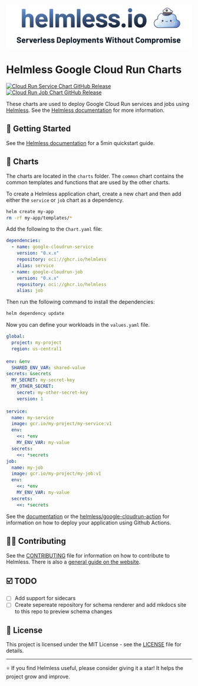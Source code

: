 <a href="https://helmless.io" target="_blank">
  <picture>
    <source media="(prefers-color-scheme: dark)" srcset=".github/helmless_title.png">
    <img alt="Helmless.io - Serverless Deployments Without Compromise" src=".github/helmless_title_light.png">
  </picture>
</a>

# Helmless Google Cloud Run Charts

[![Cloud Run Service Chart GitHub Release](https://img.shields.io/github/v/release/helmless/google-cloudrun-charts?include_prereleases&label=google-cloudrun-service&color=blue)](https://github.com/helmless/google-cloudrun-charts/)
[![Cloud Run Job Chart GitHub Release](https://img.shields.io/github/v/release/helmless/google-cloudrun-charts?include_prereleases&label=google-cloudrun-job&color=blue)](https://github.com/helmless/google-cloudrun-charts/)

These charts are used to deploy Google Cloud Run services and jobs using [Helmless](https://helmless.io). See the [Helmless documentation](https://helmless.io/docs/cloudrun) for more information.

## 🚀 Getting Started

See the [Helmless documentation](https://helmless.io/docs/cloudrun/quickstart) for a 5min quickstart guide.

## 📄 Charts

The charts are located in the `charts` folder. The `common` chart contains the common templates and functions that are used by the other charts.

To create a Helmless application chart, create a new chart and then add either the `service` or `job` chart as a dependency.

```sh
helm create my-app
rm -rf my-app/templates/*
```

Add the following to the `Chart.yaml` file:

```yaml
dependencies:
  - name: google-cloudrun-service
    version: "0.x.x"
    repository: oci://ghcr.io/helmless
    alias: service
  - name: google-cloudrun-job
    version: "0.x.x"
    repository: oci://ghcr.io/helmless
    alias: job
```

Then run the following command to install the dependencies:

```sh
helm dependency update
```

Now you can define your workloads in the `values.yaml` file.

```yaml
global:
  project: my-project
  region: us-central1

env: &env
  SHARED_ENV_VAR: shared-value
secrets: &secrets
  MY_SECRET: my-secret-key
  MY_OTHER_SECRET:
    secret: my-other-secret-key
    version: 1

service:
  name: my-service
  image: gcr.io/my-project/my-service:v1
  env:
    <<: *env
    MY_ENV_VAR: my-value
  secrets:
    <<: *secrets
job:
  name: my-job
  image: gcr.io/my-project/my-job:v1
  env:
    <<: *env
    MY_ENV_VAR: my-value
  secrets:
    <<: *secrets
```

See the [documentation](https://helmless.io/docs/cloudrun/ci-cd) or the [helmless/google-cloudrun-action](https://github.com/helmless/google-cloudrun-action) for information on how to deploy your application using Github Actions.

## 🤝🏻 Contributing

See the [CONTRIBUTING](CONTRIBUTING.md) file for information on how to contribute to Helmless. There is also a [general guide on the website](https://helmless.io/contributing).

## ☑️ TODO

- [ ] Add support for sidecars
- [ ] Create sepereate repository for schema renderer and add mkdocs site to this repo to preview schema changes

## 📝 License

This project is licensed under the MIT License - see the [LICENSE](LICENSE) file for details.

---

⭐ If you find Helmless useful, please consider giving it a star! It helps the project grow and improve.
